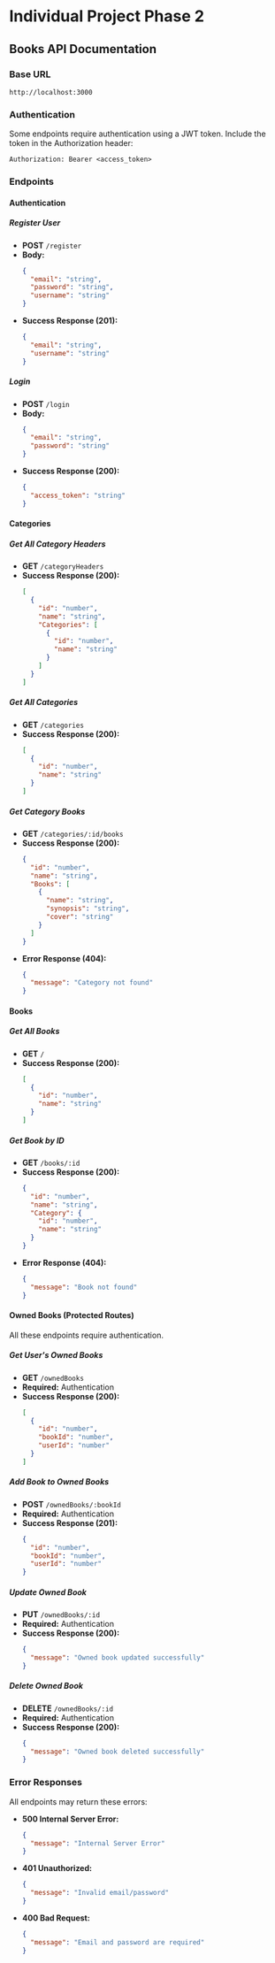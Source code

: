 # Individual Project Phase 2

## Books API Documentation

### Base URL
```
http://localhost:3000
```

### Authentication
Some endpoints require authentication using a JWT token. Include the token in the Authorization header:
```
Authorization: Bearer <access_token>
```

### Endpoints

#### Authentication

##### Register User
- **POST** `/register`
- **Body:**
  ```json
  {
    "email": "string",
    "password": "string",
    "username": "string"
  }
  ```
- **Success Response (201):**
  ```json
  {
    "email": "string",
    "username": "string"
  }
  ```

##### Login
- **POST** `/login`
- **Body:**
  ```json
  {
    "email": "string",
    "password": "string"
  }
  ```
- **Success Response (200):**
  ```json
  {
    "access_token": "string"
  }
  ```

#### Categories

##### Get All Category Headers
- **GET** `/categoryHeaders`
- **Success Response (200):**
  ```json
  [
    {
      "id": "number",
      "name": "string",
      "Categories": [
        {
          "id": "number",
          "name": "string"
        }
      ]
    }
  ]
  ```

##### Get All Categories
- **GET** `/categories`
- **Success Response (200):**
  ```json
  [
    {
      "id": "number",
      "name": "string"
    }
  ]
  ```

##### Get Category Books
- **GET** `/categories/:id/books`
- **Success Response (200):**
  ```json
  {
    "id": "number",
    "name": "string",
    "Books": [
      {
        "name": "string",
        "synopsis": "string",
        "cover": "string"
      }
    ]
  }
  ```
- **Error Response (404):**
  ```json
  {
    "message": "Category not found"
  }
  ```

#### Books

##### Get All Books
- **GET** `/`
- **Success Response (200):**
  ```json
  [
    {
      "id": "number",
      "name": "string"
    }
  ]
  ```

##### Get Book by ID
- **GET** `/books/:id`
- **Success Response (200):**
  ```json
  {
    "id": "number",
    "name": "string",
    "Category": {
      "id": "number",
      "name": "string"
    }
  }
  ```
- **Error Response (404):**
  ```json
  {
    "message": "Book not found"
  }
  ```

#### Owned Books (Protected Routes)
All these endpoints require authentication.

##### Get User's Owned Books
- **GET** `/ownedBooks`
- **Required:** Authentication
- **Success Response (200):**
  ```json
  [
    {
      "id": "number",
      "bookId": "number",
      "userId": "number"
    }
  ]
  ```

##### Add Book to Owned Books
- **POST** `/ownedBooks/:bookId`
- **Required:** Authentication
- **Success Response (201):**
  ```json
  {
    "id": "number",
    "bookId": "number",
    "userId": "number"
  }
  ```

##### Update Owned Book
- **PUT** `/ownedBooks/:id`
- **Required:** Authentication
- **Success Response (200):**
  ```json
  {
    "message": "Owned book updated successfully"
  }
  ```

##### Delete Owned Book
- **DELETE** `/ownedBooks/:id`
- **Required:** Authentication
- **Success Response (200):**
  ```json
  {
    "message": "Owned book deleted successfully"
  }
  ```

### Error Responses
All endpoints may return these errors:

- **500 Internal Server Error:**
  ```json
  {
    "message": "Internal Server Error"
  }
  ```
- **401 Unauthorized:**
  ```json
  {
    "message": "Invalid email/password"
  }
  ```
- **400 Bad Request:**
  ```json
  {
    "message": "Email and password are required"
  }
  ```

